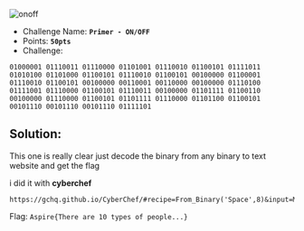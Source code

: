![onoff](https://user-images.githubusercontent.com/33517160/113946354-e8f1ee00-9810-11eb-8590-ab616e53c1d9.png)


- Challenge Name: **`Primer - ON/OFF`**
- Points: **`50pts`**
- Challenge:

```
01000001 01110011 01110000 01101001 01110010 01100101 01111011 01010100 01101000 01100101 01110010 01100101 00100000 01100001 01110010 01100101 00100000 00110001 00110000 00100000 01110100 01111001 01110000 01100101 01110011 00100000 01101111 01100110 00100000 01110000 01100101 01101111 01110000 01101100 01100101 00101110 00101110 00101110 01111101
```

## Solution:
This one is really clear just decode the binary from any binary to text website and get the flag

i did it with **cyberchef**
```
https://gchq.github.io/CyberChef/#recipe=From_Binary('Space',8)&input=MDEwMDAwMDEgMDExMTAwMTEgMDExMTAwMDAgMDExMDEwMDEgMDExMTAwMTAgMDExMDAxMDEgMDExMTEwMTEgMDEwMTAxMDAgMDExMDEwMDAgMDExMDAxMDEgMDExMTAwMTAgMDExMDAxMDEgMDAxMDAwMDAgMDExMDAwMDEgMDExMTAwMTAgMDExMDAxMDEgMDAxMDAwMDAgMDAxMTAwMDEgMDAxMTAwMDAgMDAxMDAwMDAgMDExMTAxMDAgMDExMTEwMDEgMDExMTAwMDAgMDExMDAxMDEgMDExMTAwMTEgMDAxMDAwMDAgMDExMDExMTEgMDExMDAxMTAgMDAxMDAwMDAgMDExMTAwMDAgMDExMDAxMDEgMDExMDExMTEgMDExMTAwMDAgMDExMDExMDAgMDExMDAxMDEgMDAxMDExMTAgMDAxMDExMTAgMDAxMDExMTAgMDExMTExMDEKCg
```

Flag: `Aspire{There are 10 types of people...}`
